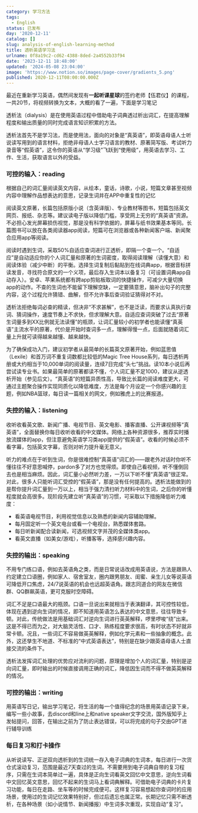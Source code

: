 ```yaml
---
category: 学习方法
tags:
  - English
status: 已发布
day: '2020-12-11'
catalog: []
slug: analysis-of-english-learning-method
title: 透析英语学习法
urlname: 0f8a19c2-cd62-4388-8ded-2a4552b33f94
date: '2023-12-11 18:48:00'
updated: '2024-05-08 23:04:00'
image: 'https://www.notion.so/images/page-cover/gradients_5.png'
published: 2020-12-11T08:00:00.000Z
---
```


最近在重新学习英语，偶然间发现有**一起听课星球**的签约老师【伍君仪】的课程，一共20节，将视频转换为文本，大概的看了一遍，下面是学习笔记


透析法（dialysis）是在使用英语过程中借助电子词典透过析出词汇，在提高理解程度和输出质量的同时完成语言知识积累的方法。


透析法首先不是学习法，而是使用法，面向的对象是“真英语”，即英语母语人士听说读写用到的语言材料，拒绝非母语人士学习语言的教材、原著简写版、考试听力录音等“假英语”，这令你的英语从“学习级”飞跃到“使用级”，用英语去学习、工作、生活，获取语言以外的受益。


### **可控的输入：reading**


根据自己的词汇量阅读英文内容，从绘本，童话，诗歌，小说，短篇文章甚至视频内容中理解作品想表达的意思，记录生词并在APP中重复性的记忆


阅读英文原著，长篇包括原版小说（含英译版）、专业教材等图书，短篇包括英文网页、报纸、杂志等。建议读电子版以降低门槛，享受网上无穷的“真英语”资源。不必担心发光屏幕损伤视觉，那是没有科学依据的，屏幕与纸书效果基本等同。长篇图书可以放在各类阅读器app阅读，短篇可在浏览器或各种新闻客户端、新闻聚合应用app等阅读。


阅读时遇到生词，采取50%自适应查词进行正透析，即隔一个查一个。“自适应”是自动适应你的个人词汇量和原著的生词密度，取得阅读理解（读懂大意）和阅读体验（减少中断）的平衡。选择生词复制后黏贴到在线词典app，根据音标拼读发音，寻找符合原文的一个义项，最后存入生词本以备复习（可设置词典app自动存入）。安卓、苹果系统都有跨app剪贴板取词的快捷操作，可减少大量切换app的动作。不查的生词也不能留下理解空缺，一定要猜意思，脑补出句子的完整内容，这个过程允许猜错、曲解，但不允许事后查词验证猜得对不对。


透析法拒绝每词必查的精读，但决非“不求甚解”，也不是泛读，而要求认真执行查词、猜词操作，速度节奏上不求快，但求理解大意。自适应查词突破了过去“原著生词量多到XX比例就无法读懂”的瓶颈，让词汇量较小的初学者也能读懂“真英语”主流水平的原著，代价是开始时查词多一点，理解得慢一点，后面就随着词汇量上升就可读得越来越懂、越来越快。


为了确保成功入门，建议初学者从最简单的长篇英文原著开始，例如蓝思值（Lexile）和首万词不重复词数都比较低的Magic Tree House系列，每日透析两册或大约相当于10,000单词的阅读量，连续7日完成“头七”挑战。读10本小说后再尝试读专业书。如果最简单的原著都读不懂，个人词汇量不足1000，建议从逆透析开始（参见后文）。“真英语”的短篇异质性高，导致比长篇的阅读难度更大，可通过主题聚合操作实现同质化以降低难度，方法是每个月设定一个你感兴趣的主题，例如NBA篮球，每日读一篇相关的网文，例如雅虎上的比赛报道。


### 失控的输入：listening


收听收看英文歌、新闻广播、电视节目、英文电影、播客直播、公开课视频等“真英语”，全面替换你每日收听收看的中文媒体。网络上各种资源很多，推荐实时播放流媒体的app，但注意避免英语学习类app提供的“假英语”。收看的时候必须不看字幕，包括英文字幕，否则对听力提升毫无意义。


听力的难点在于听到生词，你是很难控制“真英语”词汇的——跟老外对话时你听不懂往往不好意思喊停，pardon多了对方也觉得烦。即使自己看视频，听不懂倒回去也是相当麻烦。因此，词汇量小必然听力差，一万以下听不懂“真英语”很正常。对此，很多人只能听词汇受控的“假英语”，那是没有任何提高的。透析法能做到的是帮你提升词汇量到一万以上，相当于强力清扫听力材料中的生词，之后你的听懂程度就会高很多。现阶段先建立听“真英语”的习惯，可采取以下措施降低听力难度：

- 看英语电视节目，利用视觉信息以及熟悉的新闻内容辅助理解。
- 每月固定听一个英文电台或看一个电视台，熟悉媒体套路。
- 每日听新闻配合读新闻，可选视频文字并茂的全媒体类app。
- 看英文直播（如美女/游戏），听播客等，选择感兴趣内容。

### **失控的输出：speaking**


不用专门练口语，例如去英语角之类，而是日常说话改成用英语说，方法是跟熟人约定建立口语圈，例如家人、宿舍室友，圈内跟男朋友、闺蜜、亲生儿女等说英语可降低开口焦虑，24/7说英语的机会也远超英语角。跟志同道合的网友在微信群、QQ群飙英语，更可克服时空障碍。


词汇不足是口语最大的瓶颈。口语一旦说出来就相当于表演翻译，其可控性较低，体现在遇到逆向生词的情况，即不知道用英语怎么表达的中文意思，往往导致卡顿。对此，传统做法是用基础词汇对逆向生词进行英英解释，啰里啰唆“绕”出来。这是不得已而为之，对大脑灵活性、口才、熟练程度要求很高，有时状态不好就非常卡顿。况且，一些词汇不容易做英英解释，例如化学元素和一些抽象的概念。此外，这还孳生不地道、不标准的“中式英语表达”，特别是在缺少跟英语母语人士直接交流的条件下。


透析法发挥词汇处理的优势应对流利的问题，原理是增加个人的词汇量，特别是逆向词汇量，即时输出的时候直接调用正确的词汇，降低因生词而不得不做英英解释的情况。


### 可控的输出：writing


用英语写日记，输出学习笔记，将生活的每一个值得纪念的场景用英语记录下来，编写一些小故事，去discord和line上和native speaker文字交流，国外版知乎上发帖提问，回答，在输出之前为了防止表达错误，可以将完成的句子交由GPT进行辅导训练


### 每日复习和打卡操作


从听说读写、正逆双向透析到的生词统一存入电子词典的生词本，每日进行一次货仓式滚动复习，范围是最近7天查过的生词。不需要用到电子词典自带的复习程序，只需在生词本简单过一遍，具体是正向生词看英文回忆中文意思，逆向生词看中文回忆英文意思，回忆不起来的生词马上看词典解释。可借助电子词典的卡片复习功能，每日在走路、坐车等的时候完成便可。这样复习容易想起你查词时的应用场景，使用过的生词记忆效果特别好，但过后遗忘也属正常。长期记忆只需不断透析，在各种场景（如小说情节、新闻播报）中生词多次重现，实现自动“复习”。

